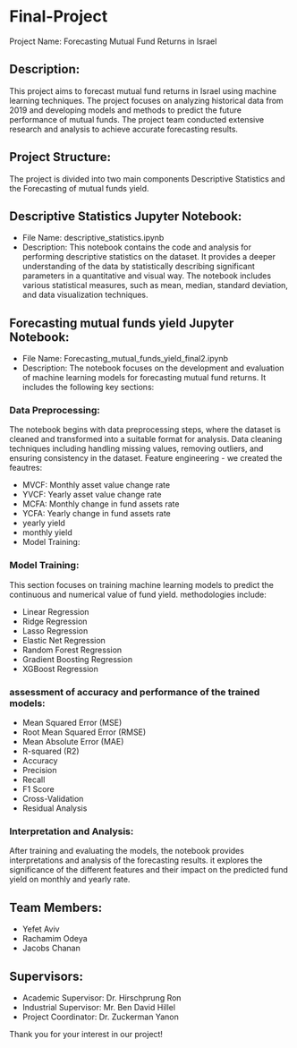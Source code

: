 # Final-Project

 Project Name: Forecasting Mutual Fund Returns in Israel

## Description:
This project aims to forecast mutual fund returns in Israel using machine learning techniques. The project focuses on analyzing historical data from 2019 and developing models and methods to predict the future performance of mutual funds. The project team conducted extensive research and analysis to achieve accurate forecasting results.

## Project Structure:
The project is divided into two main components Descriptive Statistics and the Forecasting of  mutual funds yield.

## Descriptive Statistics Jupyter Notebook:
-   File Name: descriptive_statistics.ipynb
-  Description: This notebook contains the code and analysis for performing descriptive statistics on the dataset. It provides a deeper understanding of the data by statistically describing significant parameters in a quantitative and visual way. The notebook includes various statistical measures, such as mean, median, standard deviation, and data visualization techniques.

## Forecasting mutual funds yield Jupyter Notebook:
- File Name: Forecasting_mutual_funds_yield_final2.ipynb
-  Description: The  notebook focuses on the development and evaluation of machine learning models for forecasting mutual fund returns. It includes the following key sections:

### Data Preprocessing:

The notebook begins with data preprocessing steps, where the dataset is cleaned and transformed into a suitable format for analysis.
Data cleaning techniques including handling missing values, removing outliers, and ensuring consistency in the dataset.
Feature engineering - we created the feautres:
-  MVCF: Monthly  asset value change rate
-  YVCF: Yearly asset value change rate
-  MCFA: Monthly change in fund assets rate
-  YCFA: Yearly change in fund assets rate
-  yearly yield
-  monthly yield
- Model Training:
### Model Training:
This section focuses on training machine learning models to predict the continuous and numerical value of fund yield.
methodologies include:

- Linear Regression
- Ridge Regression
- Lasso Regression
- Elastic Net Regression
- Random Forest Regression
- Gradient Boosting Regression
- XGBoost Regression

### assessment of accuracy and performance of the trained models:
- Mean Squared Error (MSE)
- Root Mean Squared Error (RMSE)
- Mean Absolute Error (MAE)
- R-squared (R2)
- Accuracy
- Precision
- Recall
- F1 Score
- Cross-Validation
- Residual Analysis

### Interpretation and Analysis:

After training and evaluating the models, the notebook provides interpretations and analysis of the forecasting results. it explores the significance of the different features and their impact on the predicted fund yield on monthly and yearly rate.


## Team Members:
- Yefet Aviv
- Rachamim Odeya
- Jacobs Chanan 

## Supervisors:
- Academic Supervisor: Dr. Hirschprung Ron
- Industrial Supervisor: Mr. Ben David Hillel
- Project Coordinator: Dr. Zuckerman Yanon

Thank you for your interest in our project!
